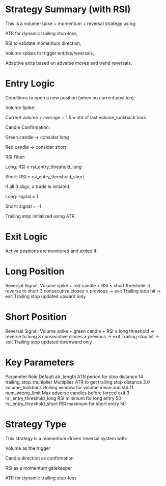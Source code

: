 # Strategy Summary (with RSI)

This is a volume-spike + momentum + reversal strategy using:

ATR for dynamic trailing stop-loss,

RSI to validate momentum direction,

Volume spikes to trigger entries/reversals,

Adaptive exits based on adverse moves and trend reversals.

# Entry Logic

Conditions to open a new position (when no current position):

Volume Spike:

Current volume > average + 1.5 × std of last volume_lookback bars

Candle Confirmation:

Green candle → consider long

Red candle → consider short

RSI Filter:

Long: RSI ≥ rsi_entry_threshold_long

Short: RSI ≤ rsi_entry_threshold_short

If all 3 align, a trade is initiated:

Long: signal = 1

Short: signal = -1

Trailing stop initialized using ATR.

# Exit Logic

Active positions are monitored and exited if:

# Long Position

Reversal Signal: Volume spike + red candle + RSI ≤ short threshold → reverse to short
3 consecutive closes ≤ previous → exit
Trailing stop hit → exit
Trailing stop updated upward only

# Short Position

Reversal Signal: Volume spike + green candle + RSI ≥ long threshold → reverse to long
3 consecutive closes ≥ previous → exit
Trailing stop hit → exit
Trailing stop updated downward only

# Key Parameters

Parameter Role Default
atr_length ATR period for stop distance 14
trailing_stop_multiplier Multiplies ATR to get trailing stop distance 2.0
volume_lookback Rolling window for volume mean and std 11
num_wrong_limit Max adverse candles before forced exit 3
rsi_entry_threshold_long RSI minimum for long entry 50
rsi_entry_threshold_short RSI maximum for short entry 50

# Strategy Type

This strategy is a momentum-driven reversal system with:

Volume as the trigger

Candle direction as confirmation

RSI as a momentum gatekeeper

ATR for dynamic trailing stop-loss
